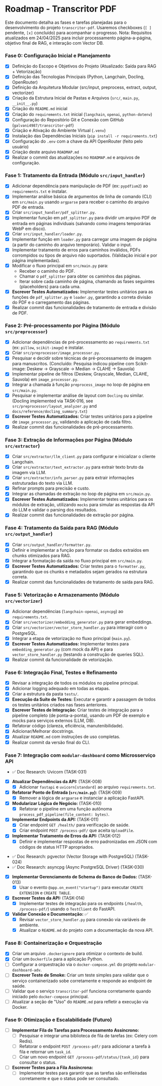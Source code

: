 # Roadmap - Transcritor PDF

Este documento detalha as fases e tarefas planejadas para o desenvolvimento do projeto `transcritor-pdf`. Usaremos checkboxes (`[ ]` pendente, `[x]` concluído) para acompanhar o progresso. Nota: Requisitos atualizados em 24/04/2025 para incluir processamento página-a-página, objetivo final de RAG, e interação com Vector DB.

### Fase 0: Configuração Inicial e Planejamento

* [x] Definição do Escopo e Objetivos do Projeto (Atualizado: Saída para RAG + Vetorização)
* [x] Definição das Tecnologias Principais (Python, Langchain, Docling, OpenRouter)
* [x] Definição da Arquitetura Modular (src/input, preprocess, extract, output, vectorizer)
* [x] Criação da Estrutura Inicial de Pastas e Arquivos (`src/`, `main.py`, `__init__.py`)
* [x] Criação do `README.md` inicial
* [x] Criação do `requirements.txt` inicial (`langchain`, `openai`, `python-dotenv`)
* [x] Configuração do Repositório Git e Conexão com GitHub (`galvani4987/transcritor-pdf`)
* [x] Criação e Ativação do Ambiente Virtual (`.venv`)
* [x] Instalação das Dependências Iniciais (`pip install -r requirements.txt`)
* [x] Configuração do `.env` com a chave da API OpenRouter (feito pelo usuário)
* [x] Criação deste arquivo `ROADMAP.md`
* [x] Realizar o commit das atualizações no `ROADMAP.md` e arquivos de configuração.

### Fase 1: Tratamento da Entrada (Módulo `src/input_handler`)

* [x] Adicionar dependência para manipulação de PDF (ex: `pypdfium2`) ao `requirements.txt` e instalar.
* [x] Implementar análise básica de argumentos de linha de comando (CLI) em `src/main.py` usando `argparse` para receber o caminho do arquivo PDF de entrada.
* [x] Criar `src/input_handler/pdf_splitter.py`.
* [x] Implementar função em `pdf_splitter.py` para dividir um arquivo PDF de entrada em páginas individuais (salvando como imagens temporárias WebP em disco).
* [x] Criar `src/input_handler/loader.py`.
* [x] Implementar função em `loader.py` para carregar uma imagem de página (a partir do caminho do arquivo temporário). Validar o input.
* [x] Implementar tratamento de erros para caminhos inválidos, PDFs corrompidos ou tipos de arquivo não suportados. (Validação inicial e por página implementadas).
* [x] Modificar o fluxo principal em `src/main.py` para:
    * Receber o caminho do PDF.
    * Chamar o `pdf_splitter` para obter os caminhos das páginas.
    * Iterar sobre cada caminho de página, chamando as fases seguintes (placeholders) para cada uma.
* [x] **Escrever Testes Automatizados:** Implementar testes unitários para as funções de `pdf_splitter.py` e `loader.py`, garantindo a correta divisão do PDF e o carregamento das páginas.
* [x] Realizar commit das funcionalidades de tratamento de entrada e divisão de PDF.

### Fase 2: Pré-processamento por Página (Módulo `src/preprocessor`)

* [x] Adicionar dependências de pré-processamento ao `requirements.txt` (ex: `pillow`, `scikit-image`) e instalar.
* [x] Criar `src/preprocessor/image_processor.py`.
* [x] Pesquisar e decidir sobre técnicas de pré-processamento de imagem para manuscritos. (Concluído: Pesquisa indicou pipeline com Scikit-image: Deskew -> Grayscale -> Median -> CLAHE -> Sauvola)
* [x] Implementar pipeline de filtros (Deskew, Grayscale, Median, CLAHE, Sauvola) em `image_processor.py`.
* [x] Integrar a chamada à função `preprocess_image` no loop de página em `src/main.py`.
* [x] Pesquisar e implementar análise de layout com `Docling` ou similar. (Docling implemented via TASK-016, see `src/preprocessor/layout_analyzer.py` and `docs/reference/docling_summary.txt`)
* [x] **Escrever Testes Automatizados:** Criar testes unitários para a pipeline de `image_processor.py`, validando a aplicação de cada filtro.
* [x] Realizar commit das funcionalidades de pré-processamento.

### Fase 3: Extração de Informações por Página (Módulo `src/extractor`)

* [x] Criar `src/extractor/llm_client.py` para configurar e inicializar o cliente Langchain.
* [x] Criar `src/extractor/text_extractor.py` para extrair texto bruto da imagem via LLM.
* [x] Criar `src/extractor/info_parser.py` para extrair informações estruturadas do texto via LLM.
* [x] Refinar prompts para precisão e custo.
* [x] Integrar as chamadas de extração no loop de página em `src/main.py`.
* [x] **Escrever Testes Automatizados:** Implementar testes unitários para os módulos de extração, utilizando `mocks` para simular as respostas da API do LLM e validar o parsing dos resultados.
* [x] Realizar commit das funcionalidades de extração por página.

### Fase 4: Tratamento da Saída para RAG (Módulo `src/output_handler`)

* [x] Criar `src/output_handler/formatter.py`.
* [x] Definir e implementar a função para formatar os dados extraídos em chunks otimizados para RAG.
* [x] Integrar a formatação da saída no fluxo principal em `src/main.py`.
* [x] **Escrever Testes Automatizados:** Criar testes para o `formatter.py`, garantindo que os chunks e metadados sejam gerados na estrutura correta.
* [x] Realizar commit das funcionalidades de tratamento de saída para RAG.

### Fase 5: Vetorização e Armazenamento (Módulo `src/vectorizer`)

* [x] Adicionar dependências (`langchain-openai`, `asyncpg`) ao `requirements.txt`.
* [x] Criar `src/vectorizer/embedding_generator.py` para gerar embeddings.
* [x] Criar `src/vectorizer/vector_store_handler.py` para interagir com o PostgreSQL.
* [x] Integrar a etapa de vetorização no fluxo principal (`main.py`).
* [x] **Escrever Testes Automatizados:** Implementar testes para `embedding_generator.py` (com mock da API) e para `vector_store_handler.py` (testando a construção de queries SQL).
* [x] Realizar commit da funcionalidade de vetorização.

### Fase 6: Integração Final, Testes e Refinamento

* [x] Revisar a integração de todos os módulos no pipeline principal.
* [x] Adicionar logging adequado em todas as etapas.
* [x] Criar a estrutura da pasta `tests/`.
* [x] **Execução da Suíte de Testes:** Executar e garantir a passagem de todos os testes unitários criados nas fases anteriores.
* [x] **Escrever Testes de Integração:** Criar testes de integração para o pipeline completo (de ponta-a-ponta), usando um PDF de exemplo e mocks para serviços externos (LLM, DB).
* [x] Refatorar código (clareza, eficiência, manutenibilidade).
* [x] Adicionar/Melhorar docstrings.
* [x] Atualizar `README.md` com instruções de uso completas.
* [x] Realizar commit da versão final do CLI.

### Fase 7: Integração com `modular-dashboard` como Microsserviço API

* ✅ Doc Research: Uvicorn (TASK-031)
* [x] **Atualizar Dependências da API:** (TASK-008)
    * [x] Adicionar `fastapi` e `uvicorn[standard]` ao arquivo `requirements.txt`.
* [x] **Refatorar Ponto de Entrada (`src/main.py`):** (TASK-009)
    * [x] Remover a lógica de `argparse` e instanciar a aplicação FastAPI.
* [x] **Modularizar Lógica de Negócio:** (TASK-010)
    * [x] Refatorar o pipeline em uma função autônoma `process_pdf_pipeline(file_content: bytes)`.
* [x] **Implementar Endpoints da API:** (TASK-011)
    * [x] Criar endpoint `GET /health/` para verificação de saúde.
    * [x] Criar endpoint `POST /process-pdf/` que aceita `UploadFile`.
* [x] **Implementar Tratamento de Erros da API:** (TASK-012)
    * [x] Definir e implementar respostas de erro padronizadas em JSON com códigos de status HTTP apropriados.
* ✅ Doc Research: pgvector (Vector Storage with PostgreSQL) (TASK-024)
* ✅ Doc Research: asyncpg (Async PostgreSQL Driver) (TASK-030)
* [x] **Implementar Gerenciamento de Schema do Banco de Dados:** (TASK-013)
    * [x] Usar o evento `@app.on_event("startup")` para executar `CREATE EXTENSION` e `CREATE TABLE`.
* [x] **Escrever Testes da API:** (TASK-014)
    * [x] Implementar testes de integração para os endpoints (`/health`, `/process-pdf/`) usando o `TestClient` do FastAPI.
* [x] **Validar Conexão e Documentação:** ✅
    * [x] Revisar `vector_store_handler.py` para conexão via variáveis de ambiente.
    * [x] Atualizar o `README.md` do projeto com a documentação da nova API.

### Fase 8: Containerização e Orquestração

* [x] Criar um arquivo `.dockerignore` para otimizar o contexto de build.
* [x] Criar um `Dockerfile` para a aplicação Python.
* [ ] Configurar a orquestração via o `docker-compose.yml` do projeto `modular-dashboard-adv`.
* [ ] **Escrever Teste de Smoke:** Criar um teste simples para validar que o serviço containerizado sobe corretamente e responde ao endpoint de saúde.
* [ ] Validar que o serviço `transcritor-pdf` funciona corretamente quando iniciado pelo `docker-compose` principal.
* [ ] Atualizar a seção de "Uso" do `README.md` para refletir a execução via Docker.

### Fase 9: Otimização e Escalabilidade (Futuro)

* [ ] **Implementar Fila de Tarefas para Processamento Assíncrono:**
    * [ ] Pesquisar e integrar uma biblioteca de fila de tarefas (ex: Celery com Redis).
    * [ ] Refatorar o endpoint `POST /process-pdf/` para adicionar a tarefa à fila e retornar um `task_id`.
    * [ ] Criar um novo endpoint `GET /process-pdf/status/{task_id}` para consultar o status.
* [ ] **Escrever Testes para a Fila Assíncrona:**
    * [ ] Implementar testes para garantir que as tarefas são enfileiradas corretamente e que o status pode ser consultado.
